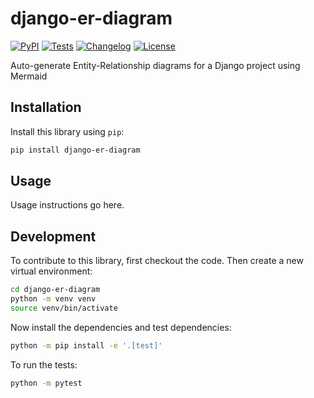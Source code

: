 # django-er-diagram

[![PyPI](https://img.shields.io/pypi/v/django-er-diagram.svg)](https://pypi.org/project/django-er-diagram/)
[![Tests](https://github.com/david-delgrosso/django-er-diagram/actions/workflows/test.yml/badge.svg)](https://github.com/david-delgrosso/django-er-diagram/actions/workflows/test.yml)
[![Changelog](https://img.shields.io/github/v/release/david-delgrosso/django-er-diagram?include_prereleases&label=changelog)](https://github.com/david-delgrosso/django-er-diagram/releases)
[![License](https://img.shields.io/badge/license-Apache%202.0-blue.svg)](https://github.com/david-delgrosso/django-er-diagram/blob/main/LICENSE)

Auto-generate Entity-Relationship diagrams for a Django project using Mermaid

## Installation

Install this library using `pip`:
```bash
pip install django-er-diagram
```
## Usage

Usage instructions go here.

## Development

To contribute to this library, first checkout the code. Then create a new virtual environment:
```bash
cd django-er-diagram
python -m venv venv
source venv/bin/activate
```
Now install the dependencies and test dependencies:
```bash
python -m pip install -e '.[test]'
```
To run the tests:
```bash
python -m pytest
```
